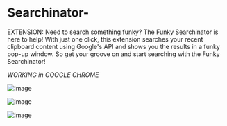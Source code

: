 # Searchinator-
EXTENSION: Need to search something funky? The Funky Searchinator is here to help! With just one click, this extension searches your recent clipboard content using Google's API and shows you the results in a funky pop-up window. So get your groove on and start searching with the Funky Searchinator!

*WORKING in GOOGLE CHROME*

![image](https://user-images.githubusercontent.com/107054166/227733495-c8495b11-9f68-40fa-93f9-8381b91f7903.png)

![image](https://user-images.githubusercontent.com/107054166/227733521-cc026e78-04c0-4999-b8c4-53e61bd35e11.png)

![image](https://user-images.githubusercontent.com/107054166/227733633-e93964ef-38bb-4319-aa71-8a355dac620d.png)
